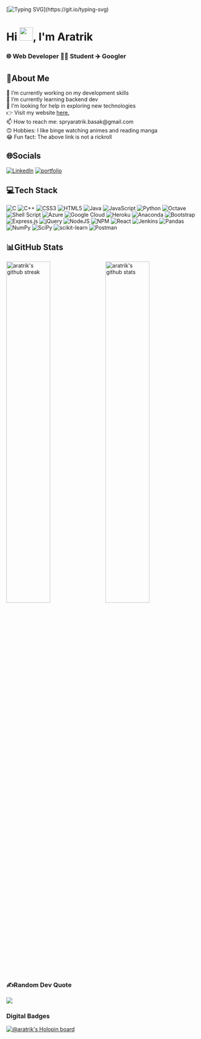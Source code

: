

[![Typing SVG](https://readme-typing-svg.herokuapp.com?font=Courier+new&color=%23808080&size=40&width=800&duration=6969&lines=Welcome+to+my+profile!)](https://git.io/typing-svg)

<h1>Hi <img src="https://raw.githubusercontent.com/MartinHeinz/MartinHeinz/master/wave.gif" width="35">, I'm Aratrik</h1>
<h3>🌐 Web Developer 🧑‍🎓 Student  ✈️ Googler</h3>

<h2> 💫About Me</h2>
<div> 

<p> 🔭 I’m currently working on my development skills<br>
 🌱 I’m currently learning backend dev <br>
 💭 I'm looking for help in exploring new technologies<br>
 👉 Visit my website <a href="https://aratrik-02.github.io/Portfolio/" target="_blank">here.</a><br>
 📫 How to reach me: spryaratrik.basak@gmail.com<br>
 🙃 Hobbies: I like binge watching animes and reading manga<br>
 😂 Fun fact: The above link is not a rickroll</p>

</div>
<h2> 🌐Socials</h2>
<div> 

[![LinkedIn](https://img.shields.io/badge/LinkedIn-%230077B5.svg?logo=linkedin&logoColor=white)](https://www.linkedin.com/in/aratrik-basak-61bbb2200/) 
[![portfolio](https://img.shields.io/badge/my_portfolio-000?style=for-the-badge&logo=ko-fi&logoColor=white)](https://aratrik-02.github.io/Portfolio/)

</div>

<h2> 💻Tech Stack </h2>
<div> 

![C](https://img.shields.io/badge/c-%2300599C.svg?style=for-the-badge&logo=c&logoColor=white) ![C++](https://img.shields.io/badge/c++-%2300599C.svg?style=for-the-badge&logo=c%2B%2B&logoColor=white) ![CSS3](https://img.shields.io/badge/css3-%231572B6.svg?style=for-the-badge&logo=css3&logoColor=white) ![HTML5](https://img.shields.io/badge/html5-%23E34F26.svg?style=for-the-badge&logo=html5&logoColor=white) ![Java](https://img.shields.io/badge/java-%23ED8B00.svg?style=for-the-badge&logo=java&logoColor=white) ![JavaScript](https://img.shields.io/badge/javascript-%23323330.svg?style=for-the-badge&logo=javascript&logoColor=%23F7DF1E) ![Python](https://img.shields.io/badge/python-3670A0?style=for-the-badge&logo=python&logoColor=ffdd54) ![Octave](https://img.shields.io/badge/OCTAVE-darkblue?style=for-the-badge&logo=octave&logoColor=fcd683) ![Shell Script](https://img.shields.io/badge/shell_script-%23121011.svg?style=for-the-badge&logo=gnu-bash&logoColor=white) ![Azure](https://img.shields.io/badge/azure-%230072C6.svg?style=for-the-badge&logo=azure-devops&logoColor=white) ![Google Cloud](https://img.shields.io/badge/Google%20Cloud-%234285F4.svg?style=for-the-badge&logo=google-cloud&logoColor=white) ![Heroku](https://img.shields.io/badge/heroku-%23430098.svg?style=for-the-badge&logo=heroku&logoColor=white) ![Anaconda](https://img.shields.io/badge/Anaconda-%2344A833.svg?style=for-the-badge&logo=anaconda&logoColor=white) ![Bootstrap](https://img.shields.io/badge/bootstrap-%23563D7C.svg?style=for-the-badge&logo=bootstrap&logoColor=white) ![Express.js](https://img.shields.io/badge/express.js-%23404d59.svg?style=for-the-badge&logo=express&logoColor=%2361DAFB) ![jQuery](https://img.shields.io/badge/jquery-%230769AD.svg?style=for-the-badge&logo=jquery&logoColor=white) ![NodeJS](https://img.shields.io/badge/node.js-6DA55F?style=for-the-badge&logo=node.js&logoColor=white) ![NPM](https://img.shields.io/badge/NPM-%23000000.svg?style=for-the-badge&logo=npm&logoColor=white) ![React](https://img.shields.io/badge/react-%2320232a.svg?style=for-the-badge&logo=react&logoColor=%2361DAFB) ![Jenkins](https://img.shields.io/badge/jenkins-%232C5263.svg?style=for-the-badge&logo=jenkins&logoColor=white) ![Pandas](https://img.shields.io/badge/pandas-%23150458.svg?style=for-the-badge&logo=pandas&logoColor=white) ![NumPy](https://img.shields.io/badge/numpy-%23013243.svg?style=for-the-badge&logo=numpy&logoColor=white) ![SciPy](https://img.shields.io/badge/SciPy-%230C55A5.svg?style=for-the-badge&logo=scipy&logoColor=%white) ![scikit-learn](https://img.shields.io/badge/scikit--learn-%23F7931E.svg?style=for-the-badge&logo=scikit-learn&logoColor=white) ![Postman](https://img.shields.io/badge/Postman-FF6C37?style=for-the-badge&logo=postman&logoColor=white)

</div>


<h2 > 📊GitHub Stats </h2>

<img src="https://github-readme-stats.vercel.app/api?username=Aratrik-02&include_all_commits=true&show_icons=true&theme=dark&hide_border=true" alt="aratrik's github stats" width="48%" align="right" >
<img src="https://github-readme-streak-stats.herokuapp.com/?user=Aratrik-02&theme=dark&hide_border=true" alt="aratrik's github streak" width="48%" >

<!--    <div align="center">
      <a href="https://github.com/Aratrik-02">
      <img src="https://github-profile-trophy.vercel.app/?username=Aratrik-02&no-bg=true&theme=onedark&no-frame=true&title=Commits,MultiLanguage,PullRequest,Repositories,&column=4" width=50% height=70%/>
      </a>
   </div> -->
  

<h3>✍️Random Dev Quote</h3>
<div>

![](https://quotes-github-readme.vercel.app/api?type=horizontal&theme=dark)

</div>


<!-- <h3>😂Random Dev Meme</h3>
<div>
<img src="https://random-memer.herokuapp.com/" width="300px"/>
</div> -->
<h3>Digital Badges</h3>

[![@aratrik's Holopin board](https://holopin.io/api/user/board?user=aratrik)](https://holopin.io/@aratrik)
